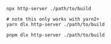 ```shell renderer="common" language="js" packageManager="npm"
npx http-server ./path/to/build
```

```shell renderer="common" language="js" packageManager="yarn"
# note this only works with yarn2+
yarn dlx http-server ./path/to/build
```

```shell renderer="common" language="js" packageManager="pnpm"
pnpm dlx http-server ./path/to/build
```
